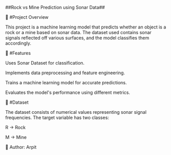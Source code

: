 ##Rock vs Mine Prediction using Sonar Data##

📌 #Project Overview

This project is a machine learning model that predicts whether an object is a rock or a mine based on sonar data. The dataset used contains sonar signals reflected off various surfaces, and the model classifies them accordingly.

🚀 #Features

Uses Sonar Dataset for classification.

Implements data preprocessing and feature engineering.

Trains a machine learning model for accurate predictions.

Evaluates the model's performance using different metrics.

📂 #Dataset

The dataset consists of numerical values representing sonar signal frequencies. The target variable has two classes:

R → Rock

M → Mine

📌 Author: Arpit
